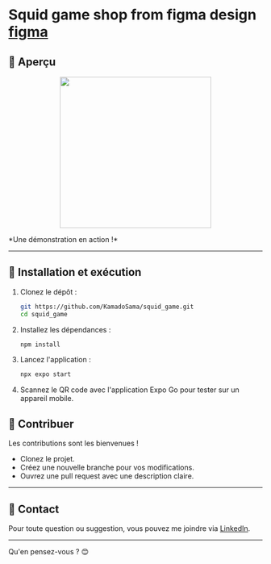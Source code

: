# Squid game shop from figma design [figma](https://shorturl.at/9KAGL)


## 📸 Aperçu  
<p align="center">
  <img src="./assets/images/demo.gif" alt="" width="300"/>
</p> 
*Une démonstration en action !*  

---

## 🚀 Installation et exécution  

1. Clonez le dépôt :  
   ```bash
   git https://github.com/KamadoSama/squid_game.git
   cd squid_game
   ```  

2. Installez les dépendances :  
   ```bash
   npm install
   ```  

3. Lancez l'application :  
   ```bash
   npx expo start
   ```  

4. Scannez le QR code avec l'application Expo Go pour tester sur un appareil mobile.  



## 🎉 Contribuer  
Les contributions sont les bienvenues !  
- Clonez le projet.  
- Créez une nouvelle branche pour vos modifications.  
- Ouvrez une pull request avec une description claire.  

---

## 📧 Contact  
Pour toute question ou suggestion, vous pouvez me joindre via [LinkedIn](https://www.linkedin.com/in/gnomblehi-ben-arthur-taho-5a05121a3/).  

---

Qu'en pensez-vous ? 😊